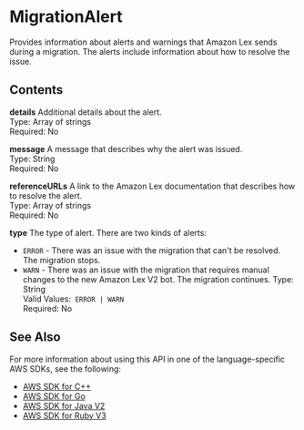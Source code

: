 # MigrationAlert<a name="API_MigrationAlert"></a>

Provides information about alerts and warnings that Amazon Lex sends during a migration\. The alerts include information about how to resolve the issue\.

## Contents<a name="API_MigrationAlert_Contents"></a>

 **details**   <a name="lex-Type-MigrationAlert-details"></a>
Additional details about the alert\.  
Type: Array of strings  
Required: No

 **message**   <a name="lex-Type-MigrationAlert-message"></a>
A message that describes why the alert was issued\.  
Type: String  
Required: No

 **referenceURLs**   <a name="lex-Type-MigrationAlert-referenceURLs"></a>
A link to the Amazon Lex documentation that describes how to resolve the alert\.  
Type: Array of strings  
Required: No

 **type**   <a name="lex-Type-MigrationAlert-type"></a>
The type of alert\. There are two kinds of alerts:  
+  `ERROR` \- There was an issue with the migration that can't be resolved\. The migration stops\.
+  `WARN` \- There was an issue with the migration that requires manual changes to the new Amazon Lex V2 bot\. The migration continues\.
Type: String  
Valid Values:` ERROR | WARN`   
Required: No

## See Also<a name="API_MigrationAlert_SeeAlso"></a>

For more information about using this API in one of the language\-specific AWS SDKs, see the following:
+  [ AWS SDK for C\+\+](https://docs.aws.amazon.com/goto/SdkForCpp/lex-models-2017-04-19/MigrationAlert) 
+  [ AWS SDK for Go](https://docs.aws.amazon.com/goto/SdkForGoV1/lex-models-2017-04-19/MigrationAlert) 
+  [ AWS SDK for Java V2](https://docs.aws.amazon.com/goto/SdkForJavaV2/lex-models-2017-04-19/MigrationAlert) 
+  [ AWS SDK for Ruby V3](https://docs.aws.amazon.com/goto/SdkForRubyV3/lex-models-2017-04-19/MigrationAlert) 